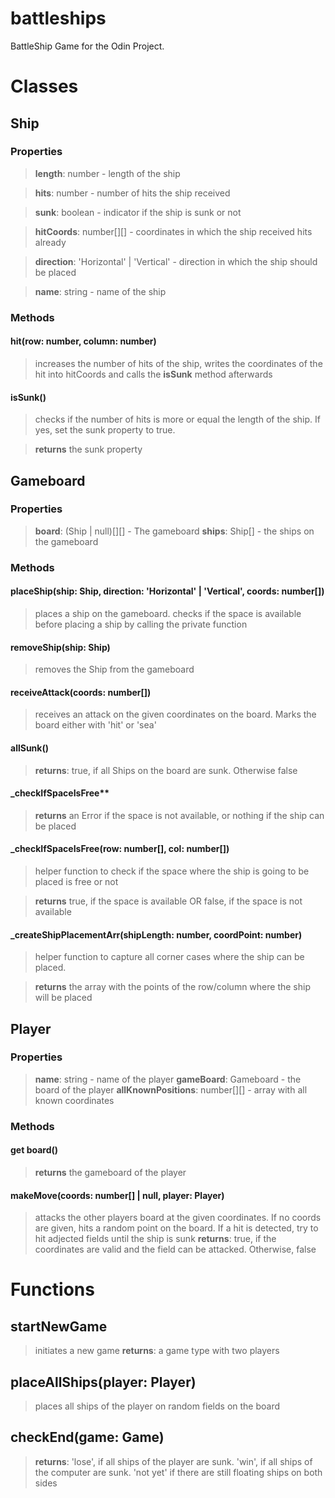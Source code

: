 # battleships

BattleShip Game for the Odin Project.

# Classes

## Ship

### Properties

> **length**: number - length of the ship

> **hits**: number - number of hits the ship received

> **sunk**: boolean - indicator if the ship is sunk or not

> **hitCoords**: number[][] - coordinates in which the ship received hits already

> **direction**: 'Horizontal' | 'Vertical' - direction in which the ship should be placed

> **name**: string - name of the ship


### Methods

#### hit(row: number, column: number)

> increases the number of hits of the ship, writes the coordinates of the hit into hitCoords and calls the **isSunk** method afterwards

#### isSunk()

> checks if the number of hits is more or equal the length of the ship. If yes, set the sunk property to true.

> **returns** the sunk property

## Gameboard

### Properties

> **board**: (Ship | null)[][] - The gameboard
> **ships**: Ship[] - the ships on the gameboard
### Methods

#### placeShip(ship: Ship, direction: 'Horizontal' | 'Vertical', coords: number[])

> places a ship on the gameboard. checks if the space is available before placing a ship by calling the private function 

#### removeShip(ship: Ship)

> removes the Ship from the gameboard

#### receiveAttack(coords: number[])

> receives an attack on the given coordinates on the board. Marks the board either with 'hit' or 'sea'

#### allSunk() 

> **returns**: true, if all Ships on the board are sunk. Otherwise false

#### \_checkIfSpaceIsFree**

> **returns** an Error if the space is not available, or nothing if the ship can be placed

#### \_checkIfSpaceIsFree(row: number[], col: number[])

> helper function to check if the space where the ship is going to be placed is free or not

> **returns** true, if the space is available OR false, if the space is not available

#### \_createShipPlacementArr(shipLength: number, coordPoint: number)

> helper function to capture all corner cases where the ship can be placed.

> **returns** the array with the points of the row/column where the ship will be placed

## Player

### Properties

> **name**: string - name of the player
> **gameBoard**: Gameboard - the board of the player
> **allKnownPositions**: number[][] - array with all known coordinates

### Methods

#### get board() 

> **returns** the gameboard of the player

#### makeMove(coords: number[] | null, player: Player)

> attacks the other players board at the given coordinates. If no coords are given, hits a random point on the board. If a hit is detected, try to hit adjected fields until the ship is sunk
> **returns**: true, if the coordinates are valid and the field can be attacked. Otherwise, false

# Functions

## startNewGame

> initiates a new game
> **returns**: a game type with two players

## placeAllShips(player: Player)

> places all ships of the player on random fields on the board

## checkEnd(game: Game) 

> **returns**: 'lose', if all ships of the player are sunk. 'win', if all ships of the computer are sunk. 'not yet' if there are still floating ships on both sides
